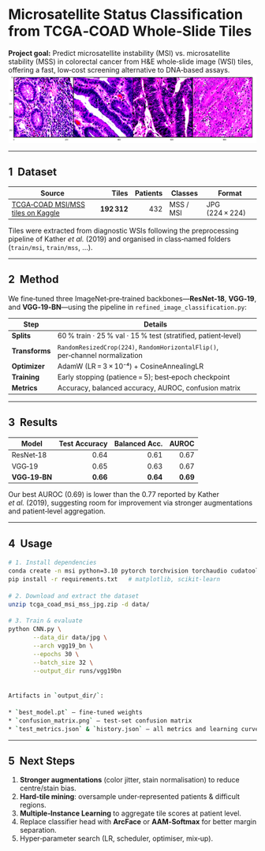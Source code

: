# Microsatellite Status Classification from TCGA‑COAD Whole‑Slide Tiles

**Project goal:** Predict microsatellite instability (MSI) vs. microsatellite stability (MSS) in colorectal cancer from H&E whole‑slide image (WSI) tiles, offering a fast, low‑cost screening alternative to DNA‑based assays.
![Sample Picture](Picture1.png)

---

## 1&nbsp;&nbsp;Dataset

| Source | Tiles | Patients | Classes | Format |
|--------|------:|---------:|---------|--------|
| [TCGA‑COAD MSI/MSS tiles on Kaggle](https://www.kaggle.com/datasets/joangibert/tcga_coad_msi_mss_jpg/data) | **192 312** | 432 | MSS / MSI | JPG (224 × 224) |

Tiles were extracted from diagnostic WSIs following the preprocessing pipeline of Kather *et&nbsp;al.* (2019) and organised in class‑named folders (`train/msi`, `train/mss`, …).

---

## 2&nbsp;&nbsp;Method

We fine‑tuned three ImageNet‑pre‑trained backbones—**ResNet‑18**, **VGG‑19**, and **VGG‑19‑BN**—using the pipeline in `refined_image_classification.py`:

| Step | Details |
|------|---------|
| **Splits** | 60 % train · 25 % val · 15 % test (stratified, patient‑level) |
| **Transforms** | `RandomResizedCrop(224)`, `RandomHorizontalFlip()`, per‑channel normalization |
| **Optimizer** | AdamW (LR = 3 × 10⁻⁴) + CosineAnnealingLR |
| **Training** | Early stopping (patience = 5); best‑epoch checkpoint |
| **Metrics** | Accuracy, balanced accuracy, AUROC, confusion matrix |

---

## 3&nbsp;&nbsp;Results

| Model | Test Accuracy | Balanced Acc. | AUROC |
|-------|--------------:|--------------:|------:|
| ResNet‑18 | 0.64 | 0.61 | 0.67 |
| VGG‑19 | 0.65 | 0.63 | 0.67 |
| **VGG‑19‑BN** | **0.66** | **0.64** | **0.69** |

Our best AUROC (0.69) is lower than the 0.77 reported by Kather *et&nbsp;al.* (2019), suggesting room for improvement via stronger augmentations and patient‑level aggregation.

---

## 4&nbsp;&nbsp;Usage

```bash
# 1. Install dependencies
conda create -n msi python=3.10 pytorch torchvision torchaudio cudatoolkit -c pytorch
pip install -r requirements.txt   # matplotlib, scikit-learn

# 2. Download and extract the dataset
unzip tcga_coad_msi_mss_jpg.zip -d data/

# 3. Train & evaluate
python CNN.py \
       --data_dir data/jpg \
       --arch vgg19_bn \
       --epochs 30 \
       --batch_size 32 \
       --output_dir runs/vgg19bn


Artifacts in `output_dir/`:

* `best_model.pt` – fine‑tuned weights  
* `confusion_matrix.png` – test‑set confusion matrix  
* `test_metrics.json` & `history.json` – all metrics and learning curves
```
---

## 5&nbsp;&nbsp;Next Steps

1. **Stronger augmentations** (color jitter, stain normalisation) to reduce centre/stain bias.  
2. **Hard‑tile mining**: oversample under‑represented patients & difficult regions.  
3. **Multiple‑Instance Learning** to aggregate tile scores at patient level.  
4. Replace classifier head with **ArcFace** or **AAM‑Softmax** for better margin separation.  
5. Hyper‑parameter search (LR, scheduler, optimiser, mix‑up).


